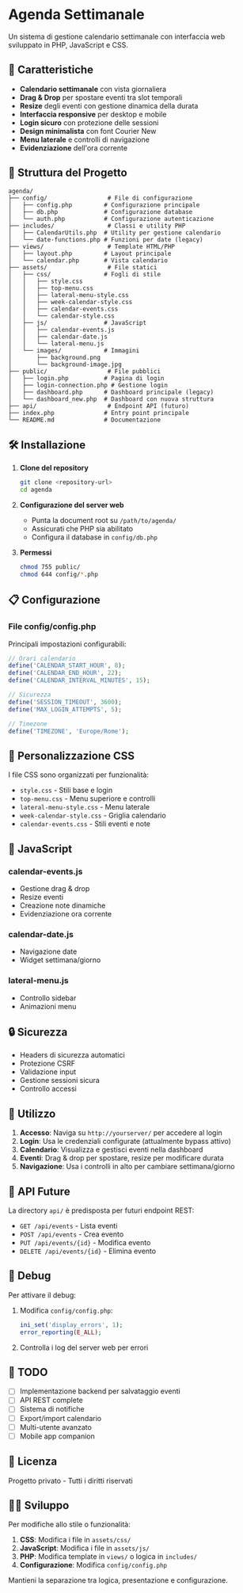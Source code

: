 # Agenda Settimanale

Un sistema di gestione calendario settimanale con interfaccia web sviluppato in PHP, JavaScript e CSS.

## 🚀 Caratteristiche

- **Calendario settimanale** con vista giornaliera
- **Drag & Drop** per spostare eventi tra slot temporali
- **Resize** degli eventi con gestione dinamica della durata
- **Interfaccia responsive** per desktop e mobile
- **Login sicuro** con protezione delle sessioni
- **Design minimalista** con font Courier New
- **Menu laterale** e controlli di navigazione
- **Evidenziazione** dell'ora corrente

## 📁 Struttura del Progetto

```
agenda/
├── config/                 # File di configurazione
│   ├── config.php         # Configurazione principale
│   ├── db.php             # Configurazione database
│   └── auth.php           # Configurazione autenticazione
├── includes/               # Classi e utility PHP
│   ├── CalendarUtils.php  # Utility per gestione calendario
│   └── date-functions.php # Funzioni per date (legacy)
├── views/                  # Template HTML/PHP
│   ├── layout.php         # Layout principale
│   └── calendar.php       # Vista calendario
├── assets/                 # File statici
│   ├── css/               # Fogli di stile
│   │   ├── style.css
│   │   ├── top-menu.css
│   │   ├── lateral-menu-style.css
│   │   ├── week-calendar-style.css
│   │   ├── calendar-events.css
│   │   └── calendar-style.css
│   ├── js/                # JavaScript
│   │   ├── calendar-events.js
│   │   ├── calendar-date.js
│   │   └── lateral-menu.js
│   └── images/            # Immagini
│       ├── background.png
│       └── background-image.jpg
├── public/                 # File pubblici
│   ├── login.php          # Pagina di login
│   ├── login-connection.php # Gestione login
│   ├── dashboard.php      # Dashboard principale (legacy)
│   └── dashboard_new.php  # Dashboard con nuova struttura
├── api/                    # Endpoint API (futuro)
├── index.php              # Entry point principale
└── README.md              # Documentazione
```

## 🛠️ Installazione

1. **Clone del repository**
   ```bash
   git clone <repository-url>
   cd agenda
   ```

2. **Configurazione del server web**
   - Punta la document root su `/path/to/agenda/`
   - Assicurati che PHP sia abilitato
   - Configura il database in `config/db.php`

3. **Permessi**
   ```bash
   chmod 755 public/
   chmod 644 config/*.php
   ```

## 📋 Configurazione

### File config/config.php

Principali impostazioni configurabili:

```php
// Orari calendario
define('CALENDAR_START_HOUR', 8);
define('CALENDAR_END_HOUR', 22);
define('CALENDAR_INTERVAL_MINUTES', 15);

// Sicurezza
define('SESSION_TIMEOUT', 3600);
define('MAX_LOGIN_ATTEMPTS', 5);

// Timezone
define('TIMEZONE', 'Europe/Rome');
```

## 🎨 Personalizzazione CSS

I file CSS sono organizzati per funzionalità:

- `style.css` - Stili base e login
- `top-menu.css` - Menu superiore e controlli
- `lateral-menu-style.css` - Menu laterale
- `week-calendar-style.css` - Griglia calendario
- `calendar-events.css` - Stili eventi e note

## 📱 JavaScript

### calendar-events.js
- Gestione drag & drop
- Resize eventi
- Creazione note dinamiche
- Evidenziazione ora corrente

### calendar-date.js
- Navigazione date
- Widget settimana/giorno

### lateral-menu.js
- Controllo sidebar
- Animazioni menu

## 🔒 Sicurezza

- Headers di sicurezza automatici
- Protezione CSRF
- Validazione input
- Gestione sessioni sicura
- Controllo accessi

## 🚦 Utilizzo

1. **Accesso**: Naviga su `http://yourserver/` per accedere al login
2. **Login**: Usa le credenziali configurate (attualmente bypass attivo)
3. **Calendario**: Visualizza e gestisci eventi nella dashboard
4. **Eventi**: Drag & drop per spostare, resize per modificare durata
5. **Navigazione**: Usa i controlli in alto per cambiare settimana/giorno

## 🔄 API Future

La directory `api/` è predisposta per futuri endpoint REST:

- `GET /api/events` - Lista eventi
- `POST /api/events` - Crea evento
- `PUT /api/events/{id}` - Modifica evento
- `DELETE /api/events/{id}` - Elimina evento

## 🐛 Debug

Per attivare il debug:

1. Modifica `config/config.php`:
   ```php
   ini_set('display_errors', 1);
   error_reporting(E_ALL);
   ```

2. Controlla i log del server web per errori

## 📝 TODO

- [ ] Implementazione backend per salvataggio eventi
- [ ] API REST complete
- [ ] Sistema di notifiche
- [ ] Export/import calendario
- [ ] Multi-utente avanzato
- [ ] Mobile app companion

## 📄 Licenza

Progetto privato - Tutti i diritti riservati

## 👨‍💻 Sviluppo

Per modifiche allo stile o funzionalità:

1. **CSS**: Modifica i file in `assets/css/`
2. **JavaScript**: Modifica i file in `assets/js/`
3. **PHP**: Modifica template in `views/` o logica in `includes/`
4. **Configurazione**: Modifica `config/config.php`

Mantieni la separazione tra logica, presentazione e configurazione.